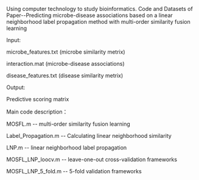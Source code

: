 Using computer technology to study bioinformatics. Code and Datasets of Paper--Predicting microbe-disease associations based on a linear neighborhood label propagation method with multi-order similarity fusion learning

Input:

microbe_features.txt (microbe similarity metrix)

interaction.mat (microbe-disease associations)

disease_features.txt (disease similarity metrix)

Output:

Predictive scoring matrix

Main code description：

MOSFL.m -- multi-order similarity fusion learning

Label_Propagation.m -- Calculating linear neighborhood similarity

LNP.m -- linear neighborhood label propagation

MOSFL_LNP_loocv.m -- leave-one-out cross-validation frameworks

MOSFL_LNP_5_fold.m -- 5-fold validation frameworks
